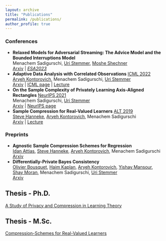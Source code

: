 ```yaml
---
layout: archive
title: "Publications"
permalink: /publications/
author_profile: true
---
```


### Conferences

- **Relaxed Models for Adversarial Streaming: The Advice Model and the Bounded Interruptions Model**   
  Menachem Sadigurschi, [Uri Stemmer](https://www.uri.co.il/), [Moshe Shechner](https://www.shechner.com/)   
  [Arxiv](https://arxiv.org/abs/2301.09203) | *[ESA2023](https://algo-conference.org/2023/esa/)*   
- **Adaptive Data Analysis with Correlated Observations** [ICML 2022](https://icml.cc/)  
  [Aryeh Kontorovich](https://www.cs.bgu.ac.il/~karyeh/), Menachem Sadigurschi, [Uri Stemmer](https://www.uri.co.il/)    
  [Arxiv](https://arxiv.org/abs/2201.08704) | [ICML page](https://icml.cc/virtual/2022/spotlight/16034) | [Lecture](https://www.youtube.com/watch?v=10OUHwYU8cQ)  
- **On the Sample Complexity of Privately Learning Axis-Aligned Rectangles** [NeurIPS 2021](https://nips.cc/)  
  Menachem Sadigurschi, [Uri Stemmer](https://www.uri.co.il/)  
  [Arxiv](https://arxiv.org/abs/2107.11526)  | [NeurIPS page](https://neurips.cc/virtual/2021/poster/27837)
- **Sample Compression for Real-Valued Learners** [ALT 2019](http://alt2019.algorithmiclearningtheory.org/)  
  [Steve Hanneke](http://www.stevehanneke.com/), [Aryeh Kontorovich](https://www.cs.bgu.ac.il/~karyeh/), Menachem Sadigurschi  
  [Arxiv](https://arxiv.org/abs/1805.08254) | [Lecture](https://www.youtube.com/watch?v=ueEvY4Ws0l4)  

### Preprints

- **Agnostic Sample Compression Schemes for Regression**   
  [Idan Attias](https://www.idanattias.com/), [Steve Hanneke](http://www.stevehanneke.com/), [Aryeh Kontorovich](https://www.cs.bgu.ac.il/~karyeh/), Menachem Sadigurschi   
  [Arxiv](https://arxiv.org/abs/1810.01864)   
- **Differentially-Private Bayes Consistency**  
  [Olivier Bousquet](https://research.google/people/OlivierBousquet/), [Haim Kaplan](https://www.cs.tau.ac.il/~haimk/), [Aryeh Kontorovich](https://www.cs.bgu.ac.il/~karyeh/), [Yishay Mansour](https://www.tau.ac.il/~mansour/), [Shay Moran](https://www.cs.technion.ac.il/~shaymrn/), Menachem Sadigurschi, [Uri Stemmer](https://www.uri.co.il/)    
  [Arxiv](https://arxiv.org/abs/2212.04216)  

## Thesis - Ph.D.

[A Study of Privacy and Compression in Learning Theory](/files/phd_meni.pdf)

## Thesis - M.Sc.

[Compression-Schemes for Real-Valued Learners](/files/0main.pdf)  

